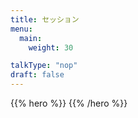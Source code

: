 ```yaml
---
title: セッション
menu:
  main:
    weight: 30

talkType: "nop"
draft: false
---
```


{{% hero %}}
{{% /hero %}}

